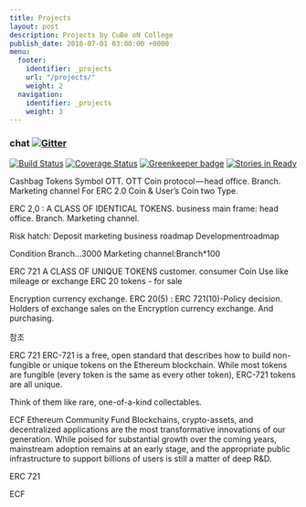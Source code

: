 ```yaml
---
title: Projects
layout: post
description: Projects by CuBe oN College
publish_date: 2018-07-01 03:00:00 +0000
menu:
  footer:
    identifier: _projects
    url: "/projects/"
    weight: 2
  navigation:
    identifier: _projects
    weight: 3
---
```


### chat [![Gitter](https://badges.gitter.im/Join%20Chat.svg)](https://gitter.im/wooriapt?utm_source=share-link&utm_medium=link&utm_campaign=share-link)


[![Build Status](https://circleci.com/gh/MetaMask/metamask-extension.svg?style=shield&circle-token=a1ddcf3cd38e29267f254c9c59d556d513e3a1fd)](https://circleci.com/gh/MetaMask/metamask-extension) [![Coverage Status](https://coveralls.io/repos/github/MetaMask/metamask-extension/badge.svg?branch=master)](https://coveralls.io/github/MetaMask/metamask-extension?branch=master) [![Greenkeeper badge](https://badges.greenkeeper.io/MetaMask/metamask-extension.svg)](https://greenkeeper.io/) [![Stories in Ready](https://badge.waffle.io/MetaMask/metamask-extension.png?label=in%20progress&title=waffle.io)](https://waffle.io/MetaMask/metamask-extension)


Cashbag Tokens Symbol OTT.
OTT Coin protocol — head office. Branch. Marketing channel For ERC 2.0 Coin & User’s Coin two Type.

ERC 2,0 : A CLASS OF IDENTICAL TOKENS. business main frame: head office. Branch. Marketing channel.

Risk hatch: 
Deposit
marketing
business roadmap
Developmentroadmap

Condition
Branch…3000
Marketing channel:Branch*100

ERC 721 A CLASS OF UNIQUE TOKENS customer. consumer Coin
Use like mileage or exchange ERC 20 tokens - for sale

Encryption currency exchange. ERC 20(5) : ERC 721(10)-Policy decision. Holders of exchange sales on the Encryption currency exchange. And purchasing.

참조

ERC 721 ERC-721 is a free, open standard that describes how to build non-fungible or unique tokens on the Ethereum blockchain. While most tokens are fungible (every token is the same as every other token), ERC-721 tokens are all unique.

Think of them like rare, one-of-a-kind collectables.

ECF Ethereum Community Fund Blockchains, crypto-assets, and decentralized applications are the most transformative innovations of our generation. While poised for substantial growth over the coming years, mainstream adoption remains at an early stage, and the appropriate public infrastructure to support billions of users is still a matter of deep R&D.

ERC 721

ECF

